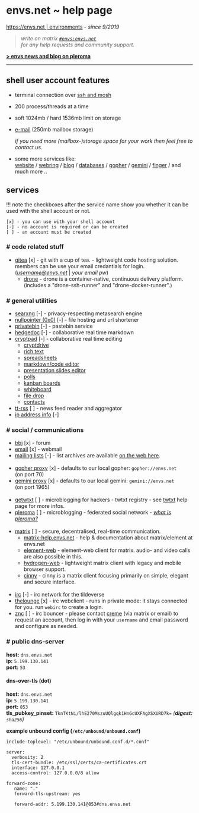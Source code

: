 # envs.net ~ help page

[https://envs.net | environments](https://envs.net) - *since 9/2019*

> *write on matrix [`#envs:envs.net`](https://matrix.to/#/#envs:envs.net)*<br />
> *for any help requests and community support.*

**[> envs news and blog on pleroma](https://pleroma.envs.net/envs)**

***

## shell user account features
- terminal connection over [ssh and mosh](https://help.envs.net/help/#ssh)
- 200 process/threads at a time
- soft 1024mb / hard 1536mb limit on storage
- [e-mail](https://help.envs.net/mail/) (250mb mailbox storage)

  *if you need more (mailbox-)storage space for your work then feel free to contact us.*

- some more services like:  
  [website](https://help.envs.net/website/) /
  [webring](https://envs.net/ring/) /
  [blog](https://help.envs.net/blog/) /
  [databases](https://help.envs.net/database/) /
  [gopher](https://help.envs.net/gopher/) /
  [gemini](https://help.envs.net/gemini/) /
  [finger](https://help.envs.net/finger/) /
  and much more ..

## services

!!! note
    the checkboxes after the service name show you whether it can be used with the shell account or not.  

    [x] - you can use with your shell account  
    [-] - no account is required or can be created  
    [ ] - an account must be created

### # code related stuff
- [gitea](https://git.envs.net/) [x] - git with a cup of tea. - lightweight code hosting solution.  
members can be use your email credantials for login. (*username@envs.net* | *your email pw*)
    - [drone](https://drone.envs.net/) - drone is a container-native, continuous delivery platform.  
    (includes a "drone-ssh-runner" and "drone-docker-runner".)

### # general utilities
- [searxng](https://searx.envs.net/) [-] - privacy-respecting metasearch engine
- [nullpointer (0x0)](https://envs.sh) [-] - file hosting and url shortener
- [privatebin](https://pb.envs.net/) [-] - pastebin service
- [hedgedoc](https://hedgedoc.envs.net/) [-] - collaborative real time markdown
- [cryptpad](https://pad.envs.net/) [-] - collaborative real time editing
    - [cryptdrive](https://pad.envs.net/drive/)
    - [rich text](https://pad.envs.net/pad/)
    - [spreadsheets](https://pad.envs.net/sheet/)
    - [markdown/code editor](https://pad.envs.net/code/)
    - [presentation slides editor](https://pad.envs.net/slide/)
    - [polls](https://pad.envs.net/form/)
    - [kanban boards](https://pad.envs.net/kanban/)
    - [whiteboard](https://pad.envs.net/whiteboard/)
    - [file drop](https://pad.envs.net/file/)
    - [contacts](https://pad.envs.net/contacts/)
- [tt-rss](https://rss.envs.net/) [ ] - news feed reader and aggregator
- [ip address info](https://ip.envs.net/) [-]

### # social / communications
- [bbj](https://bbj.envs.net/) [x] - forum
- [email](https://mail.envs.net/) [x] - webmail
- [mailing lists](https://lists.envs.net/) [-] - list archives are available [on the web here](https://lists.envs.net/hyperkitty/).
<br /><br />
- [gopher proxy](https://gopher.envs.net/) [x] - defaults to our local gopher: `gopher://envs.net`<br />(on port 70)
- [gemini proxy](https://gemini.envs.net/) [x] - defaults to our local gemini: `gemini://envs.net`<br />(on port 1965)
<br /><br />
- [getwtxt](https://twtxt.envs.net/) [ ] - microblogging for hackers - twtxt registry - see [twtxt](https://help.envs.net/blog/#with-twtxt) help page for more infos.
- [pleroma](https://pleroma.envs.net/) [ ] - microblogging - federated social network - _[what is pleroma?](https://blog.soykaf.com/post/what-is-pleroma/)_
<br /><br />
- [matrix](https://envs.net/chat/matrix/) [ ] - secure, decentralised, real-time communication.
    - [matrix-help.envs.net](https://matrix-help.envs.net/) - help & documentation about matrix/element at envs.net
    - [element-web](https://element.envs.net/) - element-web client for matrix. audio- and video calls are also possible in this.
    - [hydrogen-web](https://hydrogen.envs.net/) - lightweight matrix client with legacy and mobile browser support.
    - [cinny](https://cinny.envs.net/) - cinny is a matrix client focusing primarily on simple, elegant and secure interface.
<br /><br />
- [irc](https://envs.net/chat/irc/) [-] - irc network for the tildeverse
- [thelounge](https://webirc.envs.net/) [x] - irc webclient - runs in private mode: it stays connected for you. run `webirc` to create a login.
- [znc](https://znc.envs.net/) [ ] - irc bouncer - please contact [creme](https://envs.net/~creme/) (via matrix or email) to request an account, then log in with your `username` and email password and configure as needed.

### # public dns-server

**host:** `dns.envs.net`  
**ip:** `5.199.130.141`  
**port:** `53`

#### dns-over-tls (dot)

**host:** `dns.envs.net`  
**ip:** `5.199.130.141`  
**port:** `853`  
**tls_pubkey_pinset:** `TknTKtNi/lhE270MszuUQlgqk1HnGcUXFAgXSXURD7k=` _(**digest:** `sha256`)_


**example unbound config  (`/etc/unbound/unbound.conf`)**
```
include-toplevel: "/etc/unbound/unbound.conf.d/*.conf"

server:
  verbosity: 2
  tls-cert-bundle: /etc/ssl/certs/ca-certificates.crt
  interface: 127.0.0.1
  access-control: 127.0.0.0/8 allow

forward-zone:
   name: "."
   forward-tls-upstream: yes

   forward-addr: 5.199.130.141@853#dns.envs.net
```
